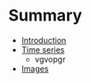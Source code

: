 # Summary

* [Introduction](README.md)
* [Time series](time_series.md)
   * vgvopgr
* [Images](images.md)

